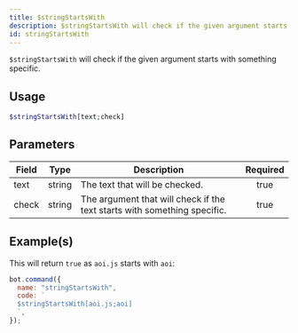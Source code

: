 ```yaml
---
title: $stringStartsWith
description: $stringStartsWith will check if the given argument starts with something specific.
id: stringStartsWith
---
```


`$stringStartsWith` will check if the given argument starts with something specific.

## Usage

```php
$stringStartsWith[text;check]
```

## Parameters

| Field | Type   | Description                                                              | Required |
| ----- | ------ | ------------------------------------------------------------------------ | :------: |
| text  | string | The text that will be checked.                                           |   true   |
| check | string | The argument that will check if the text starts with something specific. |   true   |

## Example(s)

This will return `true` as `aoi.js` starts with `aoi`:

```javascript
bot.command({
  name: "stringStartsWith",
  code: `
  $stringStartsWith[aoi.js;aoi]
  `,
});
```
